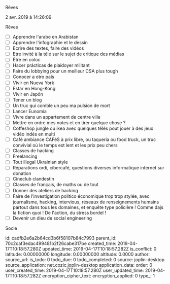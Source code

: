 Rêves

2 avr. 2019 à 14:26:09

Rêves

-   ☐ Apprendre l\'arabe en Arabistan
-   ☐ Apprendre l\'infographie et le dessin
-   ☐ Ecrire des textes, faire des vidéos
-   ☐ Etre invité à la télé sur le sujet de critique des médias
-   ☐ Être en coloc
-   ☐ Hacer prácticas de plaidoyer militant
-   ☐ Faire du lobbying pour un meilleur CSA plus tough
-   ☐ Conocer a otro país
-   ☐ Vivir en Nueva York
-   ☐ Estar en Hong-Kong
-   ☐ Vivir en Japón
-   ☐ Tener un blog
-   ☐ Un truc qui comble un peu ma pulsion de mort
-   ☐ Lancer Eunomia
-   ☐ Vivre dans un appartement de centre ville
-   ☐ Mettre en ordre mes notes et en tirer quelque chose ?
-   ☐ Coffeshop jungle ou ikea avec quelques télés pout jouer à des jeux
    vidéo indés en multi
-   ☐ Café ambiance CAFéS à prix libre, ou taquería ou food truck, un
    truc convivial où le temps est lent et les prix peu chers
-   ☐ Classes de hacking
-   ☐ Freelancing
-   ☐ Tout illegal Ukrainian style
-   ☐ Réparations ordi, cibercafé, questions diverses informatique
    internet sur donation
-   ☐ Cineclub clandestin
-   ☐ Classes de français, de maths ou de tout
-   ☐ Donner des ateliers de hacking
-   ☐ Faire de l\'investigation politico économique trop trop stylée,
    avec journalisme, hacking, intervious, réseaux de renseignements
    humains partout dans tous les domaines, et enquête type policière !
    Comme dajs la fiction quoi ! De l\'action, du stress bordel !
-   ☐ Devenir un dieu de social engineering

Socle


id: cadfb2e6a2b64cd3b6f58107b84c7993
parent_id: 70c2caf3edac499481b2f26cabe317be
created_time: 2019-04-17T10:18:57.280Z
updated_time: 2019-04-17T10:18:57.282Z
is_conflict: 0
latitude: 0.00000000
longitude: 0.00000000
altitude: 0.0000
author: 
source_url: 
is_todo: 0
todo_due: 0
todo_completed: 0
source: joplin-desktop
source_application: net.cozic.joplin-desktop
application_data: 
order: 0
user_created_time: 2019-04-17T10:18:57.280Z
user_updated_time: 2019-04-17T10:18:57.282Z
encryption_cipher_text: 
encryption_applied: 0
type_: 1